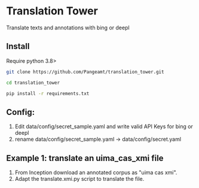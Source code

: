 # Translation Tower

Translate texts and annotations with bing or deepl 

## Install
Require python 3.8>

```BASH
git clone https://github.com/Pangeamt/translation_tower.git
```

```BASH
cd translation_tower
```

```BASH
pip install -r requirements.txt
```

## Config:
1. Edit data/config/secret_sample.yaml and write valid API Keys for bing or deepl 
2. rename data/config/secret_sample.yaml -> data/config/secret.yaml

## Example 1: translate an uima_cas_xmi file
1. From Inception download an annotated corpus as "uima cas xmi".
2. Adapt the translate.xmi.py script to translate the file.